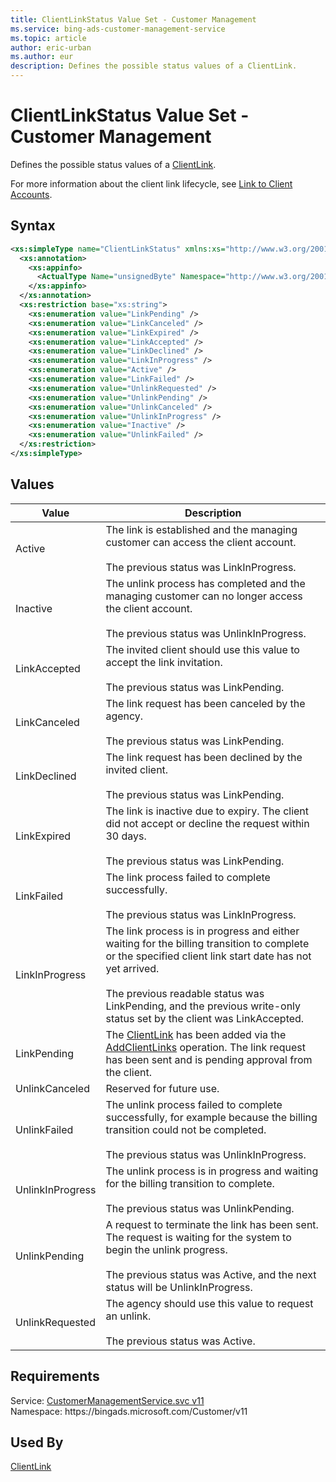 ```yaml
---
title: ClientLinkStatus Value Set - Customer Management
ms.service: bing-ads-customer-management-service
ms.topic: article
author: eric-urban
ms.author: eur
description: Defines the possible status values of a ClientLink.
---
```

# ClientLinkStatus Value Set - Customer Management
Defines the possible status values of a [ClientLink](/bingads/customer-management-service/clientlink.md).

For more information about the client link lifecycle, see [Link to Client Accounts](/bingads/guides/management-model-agencies.md#clientlink).

## Syntax
```xml
<xs:simpleType name="ClientLinkStatus" xmlns:xs="http://www.w3.org/2001/XMLSchema">
  <xs:annotation>
    <xs:appinfo>
      <ActualType Name="unsignedByte" Namespace="http://www.w3.org/2001/XMLSchema" xmlns="http://schemas.microsoft.com/2003/10/Serialization/" />
    </xs:appinfo>
  </xs:annotation>
  <xs:restriction base="xs:string">
    <xs:enumeration value="LinkPending" />
    <xs:enumeration value="LinkCanceled" />
    <xs:enumeration value="LinkExpired" />
    <xs:enumeration value="LinkAccepted" />
    <xs:enumeration value="LinkDeclined" />
    <xs:enumeration value="LinkInProgress" />
    <xs:enumeration value="Active" />
    <xs:enumeration value="LinkFailed" />
    <xs:enumeration value="UnlinkRequested" />
    <xs:enumeration value="UnlinkPending" />
    <xs:enumeration value="UnlinkCanceled" />
    <xs:enumeration value="UnlinkInProgress" />
    <xs:enumeration value="Inactive" />
    <xs:enumeration value="UnlinkFailed" />
  </xs:restriction>
</xs:simpleType>
```

## <a name="values"></a>Values

|Value|Description|
|-----------|---------------|
|<a name="active"></a>Active|The link is established and the managing customer can access the client account.<br /><br />The previous status was LinkInProgress.|
|<a name="inactive"></a>Inactive|The unlink process has completed and the managing customer can no longer access the client account.<br /><br />The previous status was UnlinkInProgress.|
|<a name="linkaccepted"></a>LinkAccepted|The invited client should use this value to accept the link invitation.<br /><br />The previous status was LinkPending.|
|<a name="linkcanceled"></a>LinkCanceled|The link request has been canceled by the agency.<br /><br />The previous status was LinkPending.|
|<a name="linkdeclined"></a>LinkDeclined|The link request has been declined by the invited client.<br /><br />The previous status was LinkPending.|
|<a name="linkexpired"></a>LinkExpired|The link is inactive due to expiry. The client did not accept or decline the request within 30 days.<br /><br />The previous status was LinkPending.|
|<a name="linkfailed"></a>LinkFailed|The link process failed to complete successfully.<br /><br />The previous status was LinkInProgress.|
|<a name="linkinprogress"></a>LinkInProgress|The link process is in progress and either waiting for the billing transition to complete or the specified client link start date has not yet arrived.<br /><br />The previous readable status was LinkPending, and the previous write-only status set by the client was LinkAccepted.|
|<a name="linkpending"></a>LinkPending|The [ClientLink](/bingads/customer-management-service/clientlink.md) has been added via the [AddClientLinks](/bingads/customer-management-service/addclientlinks.md) operation. The link request has been sent and is pending approval from the client.|
|<a name="unlinkcanceled"></a>UnlinkCanceled|Reserved for future use.|
|<a name="unlinkfailed"></a>UnlinkFailed|The unlink process failed to complete successfully, for example because the billing transition could not be completed.<br /><br />The previous status was UnlinkInProgress.|
|<a name="unlinkinprogress"></a>UnlinkInProgress|The unlink process is in progress and waiting for the billing transition to complete.<br /><br />The previous status was UnlinkPending.|
|<a name="unlinkpending"></a>UnlinkPending|A request to terminate the link has been sent. The request is waiting for the system to begin the unlink progress.<br /><br />The previous status was Active, and the next status will be UnlinkInProgress.|
|<a name="unlinkrequested"></a>UnlinkRequested|The agency should use this value to request an unlink.<br /><br />The previous status was Active.|

## Requirements
Service: [CustomerManagementService.svc v11](https://clientcenter.api.bingads.microsoft.com/Api/CustomerManagement/v11/CustomerManagementService.svc)  
Namespace: https\://bingads.microsoft.com/Customer/v11  

## Used By
[ClientLink](clientlink.md)  
